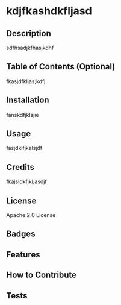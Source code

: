 # kdjfkashdkfljasd       
  
  ## Description
  sdfhsadjkfhasjkdhf
  
  
  ## Table of Contents (Optional)
  fkasjdfkljas;kdfj
 
  ## Installation
  fanskdfjklsjie
  
  ## Usage
  fasjdklfjkalsjdf
  
  ## Credits
  fkajsldkfjkl;asdjf
 
  ## License
  Apache 2.0 License
 
  ## Badges
 
  ## Features
  
  ## How to Contribute
  
  ## Tests
  